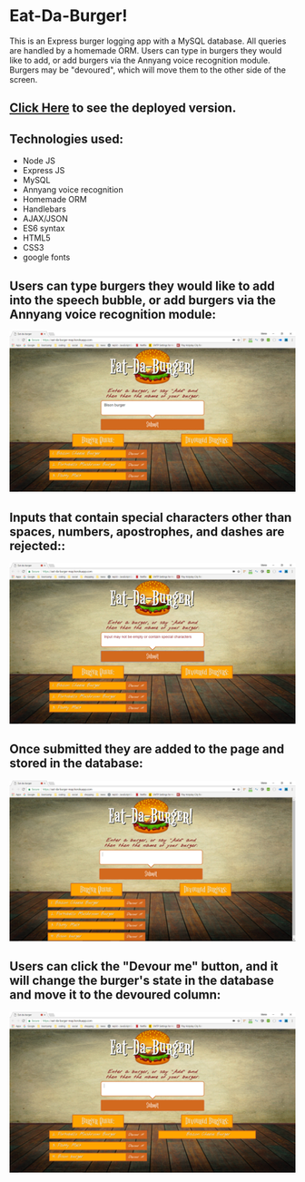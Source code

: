 # Eat-Da-Burger!

This is an Express burger logging app with a MySQL database.  All queries are handled by a homemade ORM. Users can type in burgers they would like to add, or add burgers via the Annyang voice recognition module.  Burgers may be "devoured", which will move them to the other side of the screen.

## [Click Here](https://eat-da-burger-map.herokuapp.com/) to see the deployed version.

## Technologies used:
* Node JS
* Express JS
* MySQL
* Annyang voice recognition
* Homemade ORM
* Handlebars
* AJAX/JSON
* ES6 syntax
* HTML5
* CSS3
* google fonts


## Users can type burgers they would like to add into the speech bubble, or add burgers via the Annyang voice recognition module:
![image of the landing page](https://github.com/m081779/burger/blob/master/public/assets/img/img3.png)



## Inputs that contain special characters other than spaces, numbers, apostrophes, and dashes are rejected::
![image of the landing page](https://github.com/m081779/burger/blob/master/public/assets/img/img2.png)





## Once submitted they are added to the page and stored in the database:
![image of the landing page](https://github.com/m081779/burger/blob/master/public/assets/img/img4.png)




## Users can click the "Devour me" button, and it will change the burger's state in the database and move it to the devoured column:
![image of the landing page](https://github.com/m081779/burger/blob/master/public/assets/img/img5.png)